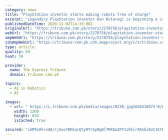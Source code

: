 ```yaml
---
category: news
title: "PlayStation inventor starts making robots free of charge"
excerpt: "Legendary PlayStation inventor Ken Kutaragi is beginning a career in robotics and he's doing it pro bono. The renowned “Father of PlayStation”, Kutaragi, 70, played a chief role in the invention of the Sony game console in 1994 and the PlayStation 2 in 2000."
publishedDateTime: 2020-11-02T14:33:00Z
originalUrl: "https://tribune.com.pk/story/2270756/playstation-inventor-starts-making-robots-free-of-charge"
webUrl: "https://tribune.com.pk/story/2270756/playstation-inventor-starts-making-robots-free-of-charge"
ampWebUrl: "https://tribune.com.pk/story/2270756/playstation-inventor-starts-making-robots-free-of-charge"
cdnAmpWebUrl: "https://tribune-com-pk.cdn.ampproject.org/c/s/tribune.com.pk/story/2270756/playstation-inventor-starts-making-robots-free-of-charge"
type: article
quality: 59
heat: 59

provider:
  name: The Express Tribune
  domain: tribune.com.pk

topics:
  - AI in Robotics
  - AI

images:
  - url: " https://i.tribune.com.pk/media/images/0230,jpg1604310073-0/0230,jpg1604310073-0.jpg  "
    width: 1200
    height: 630
    isCached: true

secured: "imMToUh+vm8/+jSuo7BKkasQtyRYr5yRgBlYMXDo2PY1iOkirA0nbi0ut1KYFkWVa0Ce8JDdEpps3wT+L9/1zEvdiPEdyn1FpGmOgocEYP8HQfSAkOfZu1GIIlz/GtiHC7qUtOMCC7o1wgRyZPIw5FGS4njXTj9VGrZuangnq0ibTwv6fXNbc0lX1oqjoOePr5OhRT829AcKp0dS9miRnc0oTJx5rGrQ1jxM1JT5gKjD60NXEtFKwU6BGwlmIEQeTSkyH0km+SuF/VEwo3nWR/X38W5QF25WEQaz9JL/gX066HHLBShPO4h2ET79QxWybWkl1PXzKToeKcjTTLmC1FKMtUUrpcNRAELbvmdwwx0=;fpthgE4zt4aWMFkemMk0xA=="
---
```


